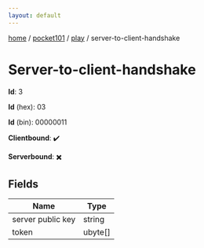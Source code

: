 ```yaml
---
layout: default
---
```


[home](/)  /  [pocket101](/protocol/pocket101)  /  [play](/protocol/pocket101/play)  /  server-to-client-handshake

# Server-to-client-handshake

**Id**: 3

**Id** (hex): 03

**Id** (bin): 00000011

**Clientbound**: ✔️

**Serverbound**: ✖️

## Fields

Name | Type
---|---
server public key | string
token | ubyte[]

